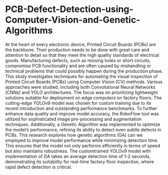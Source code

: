 # PCB-Defect-Detection-using-Computer-Vision-and-Genetic-Algorithms
At the heart of every electronic device, Printed Circuit Boards (PCBs) are the backbone.
Their production needs to be done with great care and attention to detail so that they
meet the high quality standards of electrical goods. Manufacturing defects, such as
missing holes or short circuits, compromise PCB functionality and are often caused by
mishandling or technical problems that could possibly happen during the production
phase.
This study investigates techniques for automating the visual inspection of Printed
Circuit Boards (PCBs) using Computer Vision (CV) methods. Various approaches were
studied, including both Convolutional Neural Networks (CNNs) and YOLO architectures.
The focus was on prioritizing lightweight solutions suitable for deployment on
edge computers on factory floors.
The cutting-edge YOLOv9 model was chosen for custom training due to its recent
introduction and outstanding performance benchmarks. To further enhance data quality
and improve model accuracy, the RoboFlow tool was utilized for sophisticated image
pre-processing and augmentation techniques. Additionally, a Genetic Algorithm was
implemented to optimize the model’s performance, refining its ability to detect even
subtle defects in PCBs.
This research explores how genetic algorithms (GA) can we employed to improve
model performance while minimizing detection time. This ensures that the model not
only performs efficiently in terms of speed but also maintains robustness. The customtrained
YOLOv9 model with implementation of GA takes an average detection time of
1-2 seconds, demonstrating its suitability for real-time factory floor inspection, where
rapid defect detection is critical.

